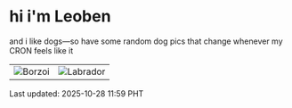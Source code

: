 # hi i'm Leoben

and i like dogs—so have some random dog pics that change whenever my CRON feels like it

|  |  |
|--------|----------|
| ![Borzoi](https://random-dog-vercel.vercel.app/api/random-borzoi?v=1761623974) | ![Labrador](https://random-dog-vercel.vercel.app/api/random-labrador?v=1761623974) |

Last updated: 2025-10-28 11:59 PHT
